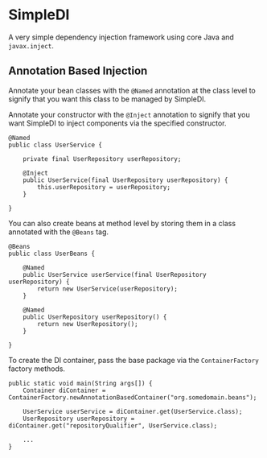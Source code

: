 # SimpleDI
A very simple dependency injection framework using core Java and `javax.inject`.

## Annotation Based Injection
Annotate your bean classes with the `@Named` annotation at the class level to signify that you want this 
class to be managed by SimpleDI.

Annotate your constructor with the `@Inject` annotation to signify that you want SimpleDI to inject 
components via the specified constructor.
```
@Named
public class UserService {

    private final UserRepository userRepository;

    @Inject
    public UserService(final UserRepository userRepository) {
        this.userRepository = userRepository;
    }
    
}
```

You can also create beans at method level by storing them in a class annotated with the `@Beans` tag.
```
@Beans
public class UserBeans {

    @Named
    public UserService userService(final UserRepository userRepository) {
        return new UserService(userRepository);
    }
    
    @Named
    public UserRepository userRepository() {
        return new UserRepository();
    }

}
```

To create the DI container, pass the base package via the `ContainerFactory` factory methods.

```
public static void main(String args[]) {
    Container diContainer = ContainerFactory.newAnnotationBasedContainer("org.somedomain.beans");
    
    UserService userService = diContainer.get(UserService.class);
    UserRepository userRepository = diContainer.get("repositoryQualifier", UserService.class);
    
    ...
}
```
